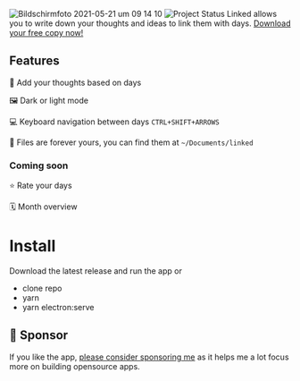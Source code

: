 ![Bildschirmfoto 2021-05-21 um 09 14 10](https://user-images.githubusercontent.com/5164617/119097398-f526b900-ba14-11eb-8570-d73a3c2533ab.png)
![Project Status](https://img.shields.io/badge/🏷-v1.1.3-green)
Linked allows you to write down your thoughts and ideas to link them with days. [Download your free copy now!](https://github.com/muc-dev/linked/releases)

## Features

📅 Add your thoughts based on days

🖼 Dark or light mode

💻 Keyboard navigation between days `CTRL+SHIFT+ARROWS`

💾 Files are forever yours, you can find them at `~/Documents/linked`

### Coming soon

⭐️ Rate your days

🗓 Month overview

# Install

Download the latest release and run the app or

- clone repo
- yarn
- yarn electron:serve

## 💖 Sponsor

If you like the app, [please consider sponsoring me](https://github.com/sponsors/lostdesign) as it helps me a lot focus more on building opensource apps.
